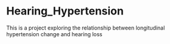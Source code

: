 # Hearing_Hypertension
This is a project exploring the relationship between longitudinal hypertension change and hearing loss
